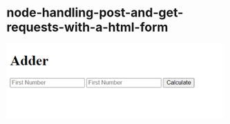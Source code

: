 # node-handling-post-and-get-requests-with-a-html-form <br>
![screenshot](https://github.com/alperkaya0/node-handling-post-and-get-requests-with-a-html-form/blob/main/Screenshot_1.png)
